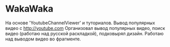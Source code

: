 # WakaWaka
На основе 'YoutubeChannelViewer' и туториалов. 
Вывод популярных видео с http://youtube.com
Организовал вывод популярных видео, поиск видео (работаю над русской раскладкой), подковырял дизайн. Работаю над выводом видео во фрагменте.
